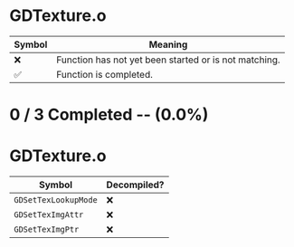 # GDTexture.o
| Symbol | Meaning 
| ------------- | ------------- 
| :x: | Function has not yet been started or is not matching. 
| :white_check_mark: | Function is completed. 


# 0 / 3 Completed -- (0.0%)
# GDTexture.o
| Symbol | Decompiled? |
| ------------- | ------------- |
| `GDSetTexLookupMode` | :x: |
| `GDSetTexImgAttr` | :x: |
| `GDSetTexImgPtr` | :x: |
